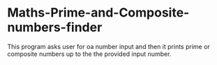 # Maths-Prime-and-Composite-numbers-finder
This program asks user for oa number input and then it prints prime or composite numbers up to the the provided input number.
